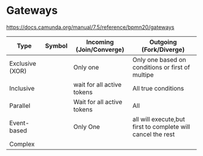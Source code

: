# Gateways

https://docs.camunda.org/manual/7.5/reference/bpmn20/gateways



| Type          | Symbol           | Incoming (Join/Converge)| Outgoing (Fork/Diverge) |
|------------- |-------------   | -----    |-----|
|Exclusive  (XOR)     |     | Only one   |Only one based on conditions or first of multipe |
|Inclusive            |     |  wait for all active tokens  |All true conditions |
|Parallel             |      | Wait for all active tokens |All |
|Event-based          |       |   Only One  |all will execute,but first to complete will cancel the rest |
|Complex              |   |     | |
